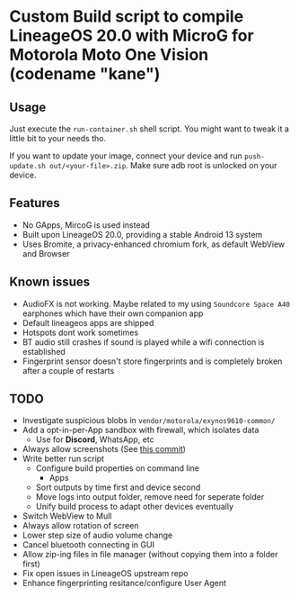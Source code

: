 # Custom Build script to compile LineageOS 20.0 with MicroG for Motorola Moto One Vision (codename "kane")

## Usage
Just execute the `run-container.sh` shell script. You might want to tweak it a little bit to your needs tho.

If you want to update your image, connect your device and run `push-update.sh out/<your-file>.zip`. Make sure adb root is unlocked on your device.

## Features
- No GApps, MircoG is used instead
- Built upon LineageOS 20.0, providing a stable Android 13 system
- Uses Bromite, a privacy-enhanced chromium fork, as default WebView and Browser

## Known issues
- AudioFX is not working. Maybe related to my using `Soundcore Space A40` earphones which have their own companion app
- Default lineageos apps are shipped
- Hotspots dont work sometimes
- BT audio still crashes if sound is played while a wifi connection is established
- Fingerprint sensor doesn't store fingerprints and is completely broken after a couple of restarts

## TODO
- Investigate suspicious blobs in `vendor/motorola/exynos9610-common/`
- Add a opt-in-per-App sandbox with firewall, which isolates data
    - Use for **Discord**, WhatsApp, etc
- Always allow screenshots (See [this commit](https://github.com/VarunS2002/Xposed-Disable-FLAG_SECURE/blob/main/app/src/main/java/com/varuns2002/disable_flag_secure/DisableFlagSecure.kt))
- Write better run script
    - Configure build properties on command line
        - Apps
    - Sort outputs by time first and device second
    - Move logs into output folder, remove need for seperate folder
    - Unify build process to adapt other devices eventually
- Switch WebView to Mull
- Always allow rotation of screen
- Lower step size of audio volume change
- Cancel bluetooth connecting in GUI
- Allow zip-ing files in file manager (without copying them into a folder first)
- Fix open issues in LineageOS upstream repo
- Enhance fingerprinting resitance/configure User Agent
